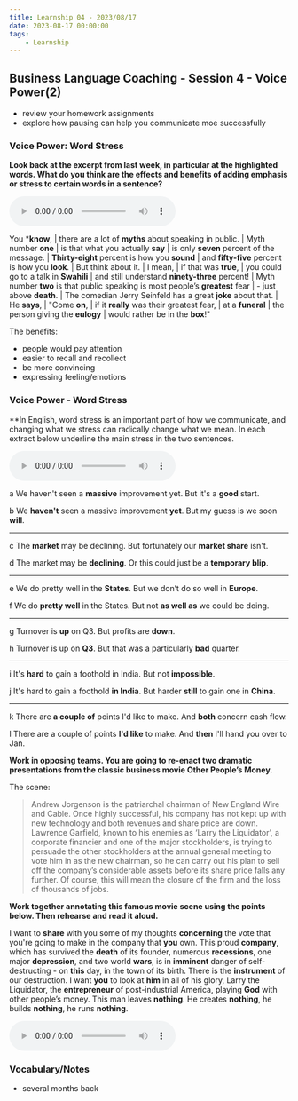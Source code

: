 ```yaml
---
title: Learnship 04 - 2023/08/17
date: 2023-08-17 00:00:00
tags:
    - Learnship
---
```


## Business Language Coaching - Session 4 - Voice Power(2)

* review your homework assignments
* explore how pausing can help you communicate moe successfully

### Voice Power: Word Stress

**Look back at the excerpt from last week, in particular at the highlighted words. What do you think are the effects and benefits of adding emphasis or stress to certain words in a sentence?**

<audio controls>
  <source src="/audio/session3_2.mp3" type="audio/mpeg">
Your browser does not support the audio element.
</audio>

You ***know**, | there are a lot of **myths** about speaking in public. | Myth number **one** | is that what you actually **say** | is only **seven** percent of the message. | **Thirty-eight** percent is how you **sound** | and **fifty-five** percent is how you **look**. | But think about it. | I mean, | if that was **true**, | you could go to a talk in **Swahili** | and still understand **ninety-three** percent! | Myth number **two** is that public speaking is most people’s **greatest** fear | - just above **death**. | The comedian Jerry Seinfeld has a great **joke** about that. | He **says**, | "Come **on**, | if it **really** was their greatest fear, | at a **funeral** | the person giving the **eulogy** | would rather be in the **box**!"

The benefits:

* people would pay attention
* easier to recall and recollect
* be more convincing
* expressing feeling/emotions

### Voice Power - Word Stress

**In English, word stress is an important part of how we communicate, and changing what we stress can radically change what we mean. In each extract below underline the main stress in the two sentences.

<audio controls>
  <source src="/audio/session4_1.mp3" type="audio/mpeg">
Your browser does not support the audio element.
</audio>

a We haven't seen a **massive** improvement yet. But it's a **good** start.

b We **haven't** seen a massive improvement **yet**. But my guess is we soon **will**.

***

c The **market** may be declining. But fortunately our **market share** isn't.

d The market may be **declining**. Or this could just be a **temporary blip**.

***

e We do pretty well in the **States**. But we don’t do so well in **Europe**.

f We do **pretty well** in the States. But not **as well as** we could be doing.

***

g Turnover is **up** on Q3. But profits are **down**.

h Turnover is up on **Q3**. But that was a particularly **bad** quarter.

***

i It's **hard** to gain a foothold in India. But not **impossible**.

j It's hard to gain a foothold **in India**. But harder **still** to gain one in **China**.

***

k There are **a couple of** points I'd like to make. And **both** concern cash flow.

l There are a couple of points **I'd like** to make. And **then** I'll hand you over to Jan.

**Work in opposing teams. You are going to re-enact two dramatic presentations from the classic business movie Other People’s Money.**

The scene:

> Andrew Jorgenson is the patriarchal chairman of New England Wire and Cable. Once highly successful, his company has not kept up with new technology and both revenues and share price are down. Lawrence Garfield, known to his enemies as ‘Larry the Liquidator’, a corporate financier and one of the major stockholders, is trying to persuade the other stockholders at the annual general meeting to vote him in as the new chairman, so he can carry out his plan to sell off the company’s considerable assets before its share price falls any further. Of course, this will mean the closure of the firm and the loss of thousands of jobs.

**Work together annotating this famous movie scene using the points below. Then rehearse and read it aloud.**

I want to **share** with you some of my thoughts **concerning** the vote that you're going to make in the company that **you** own. This proud **company**, which has survived the **death** of its founder, numerous **recessions**, one major **depression**, and two world **wars**, is in **imminent** danger of self-destructing - on **this** day, in the town of its birth. There is the **instrument** of our destruction. I want **you** to look at **him** in all of his glory, Larry the Liquidator, the **entrepreneur** of post-industrial America, playing **God** with other people’s money. This man leaves **nothing**. He creates **nothing**, he builds **nothing**, he runs **nothing**.

<audio controls>
  <source src="/audio/session4_2.mp3" type="audio/mpeg">
Your browser does not support the audio element.
</audio>

### Vocabulary/Notes

* several months back
